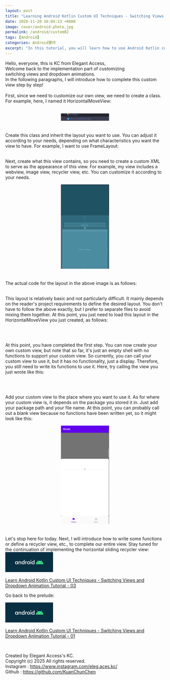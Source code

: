 ```yaml
---
layout: post
title: "Learning Android Kotlin Custom UI Techniques - Switching Views and Dropdown Animation Tutorial - 02"
date: 2020-11-20 16:04:13 +0800
image: cover/android-photo.jpg
permalink: /android/custom02
tags: [Android]
categories: Android實作
excerpt: "In this tutorial, you will learn how to use Android Kotlin custom UI techniques, specifically how to implement switching views and dropdown animations."
---
```


Hello, everyone, this is KC from Elegant Access,<br>
Welcome back to the implementation part of customizing<br>
switching views and dropdown animations.<br>
In the following paragraphs, I will introduce how to complete this custom view step by step!<br>
<br>
First, since we need to customize our own view, we need to create a class. For example, here, I named it HorizontalMoveView:
<br>
<br>

<div align="center">
  <img src="/images/kt-demo-custom/kt-demo-jpg05.png" alt="Cover" width="30%"/>
</div>

<br>
<br>
Create this class and inherit the layout you want to use. You can adjust it according to your needs, depending on what characteristics you want the view to have. For example, I want to use FrameLayout:

<script src="https://gist.github.com/KuanChunChen/99170edc18f10eb9786ed1ef5061a511.js"></script>

<br>
<br>

Next, create what this view contains, so you need to create a custom XML to serve as the appearance of this view. For example, my view includes a webview, image view, recycler view, etc. You can customize it according to your needs.

<div align="center">
  <img src="/images/kt-demo-custom/kt-demo-jpg06.png" alt="Cover" width="30%"/>
</div>

<br>
<br>
The actual code for the layout in the above image is as follows:
<script src="https://gist.github.com/KuanChunChen/2441aae9b1134270fc7cb0968693a4d4.js"></script>

<br>
<br>

This layout is relatively basic and not particularly difficult. It mainly depends on the reader's project requirements to define the desired layout. You don't have to follow the above exactly, but I prefer to separate files to avoid mixing them together. At this point, you just need to load this layout in the HorizontalMoveView you just created, as follows:

<script src="https://gist.github.com/KuanChunChen/30213ecc81d3372c620b05a488ac05e2.js"></script>

<br>
<br>

At this point, you have completed the first step. You can now create your own custom view, but note that so far, it's just an empty shell with no functions to support your custom view. So currently, you can call your custom view to use it, but it has no functionality, just a display. Therefore, you still need to write its functions to use it.
Here, try calling the view you just wrote like this:

<script src="https://gist.github.com/KuanChunChen/ae59cabf7891e07eebd875cc2df612f1.js"></script>

<br>
<br>

Add your custom view to the place where you want to use it. As for where your custom view is, it depends on the package you stored it in. Just add your package path and your file name.
At this point, you can probably call out a blank view because no functions have been written yet, so it might look like this:

<div align="center">
  <img src="/images/kt-demo-custom/kt-demo-jpg07.png" alt="Cover" width="30%"/>
</div>

<br>
<br>
Let's stop here for today. Next, I will introduce how to write some functions or define a recycler view, etc., to complete our entire view.
Stay tuned for the continuation of implementing the horizontal sliding recycler view:

<div class="table_container">
  <a href="{{site.baseurl}}/2020/11/21/android-kotlin-custom-view-03/">
    <img src="/images/cover/android-photo.jpg" alt="Cover" width="30%" >
  </a>

<a href="{{site.baseurl}}/android/custom03">Learn Android Kotlin Custom UI Techniques - Switching Views and Dropdown Animation Tutorial - 03</a>
</div>

Go back to the prelude:

<div class="table_container">
  <a href="{{site.baseurl}}/2020/11/14/android-kotlin-custom-view-01/">
    <img src="/images/cover/android-photo.jpg" alt="Cover" width="30%" >
  </a>

  <a href="{{site.baseurl}}/android/custom01">Learn Android Kotlin Custom UI Techniques - Switching Views and Dropdown Animation Tutorial - 01</a>
</div>

<br>

Created by Elegant Access's KC.<br>
Copyright (c) 2025 All rights reserved.<br>
Instagram  : https://www.instagram.com/eleg.aces.kc/<br>
Github : https://github.com/KuanChunChen<br>
